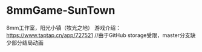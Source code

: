 # 8mmGame-SunTown
8mm工作室，阳光小镇（牧光之地）
游戏介绍：https://www.taptap.cn/app/727521
//由于GitHub storage受限，master分支缺少部分结局动画
